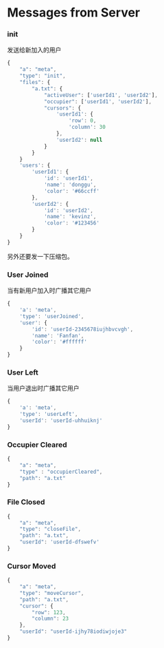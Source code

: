 # Messages from Server
### init
发送给新加入的用户

``` js
{
    "a": "meta",
    "type": "init",
    "files": {
        "a.txt": {
            "activeUser": ['userId1', 'userId2'],
            "occupier": ['userId1', 'userId2'],
            "cursors": {
                'userId1': {
                    'row': 0,
                    'column': 30
                },
                'userId2': null
            }
        }
    }
    'users': {
        'userId1': {
            'id': 'userId1',
            'name': 'donggu',
            'color': '#66ccff'
        },
        'userId2': {
            'id': 'userId2',
            'name': 'kevinz',
            'color': '#123456'
        }
    }
}
```
另外还要发一下压缩包。
### User Joined
当有新用户加入时广播其它用户

``` js
{
    'a': 'meta',
    'type': 'userJoined',
    'user': {
        'id': 'userId-2345678iujhbvcvgh',
        'name': 'Fanfan',
        'color': '#ffffff'
    }
}
```

### User Left
当用户退出时广播其它用户

``` js
{
    'a': 'meta',
    'type': 'userLeft',
    'userId': 'userId-uhhuiknj'
}
```

### Occupier Cleared

``` js
{
    "a": "meta",
    "type" : "occupierCleared",
    "path": "a.txt"
}
```

### File Closed

``` js
{
    "a": "meta",
    "type": "closeFile",
    "path": "a.txt",
    "userId": 'userId-dfswefv'
}
```

### Cursor Moved

``` js
{
    "a": "meta",
    "type": "moveCursor",
    "path": "a.txt",
    "cursor": {
        "row": 123,
        "column": 23
    },
    "userId": "userId-ijhy78iodiwjoje3"
}
```